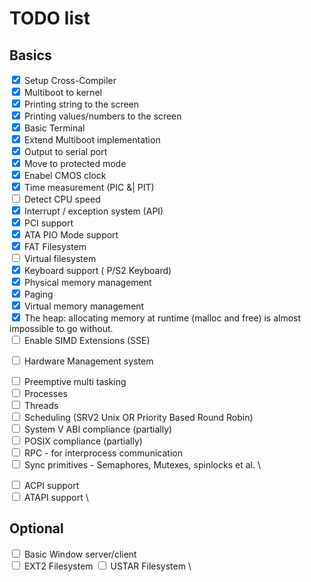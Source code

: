 # TODO list 
## Basics
<input type="checkbox" checked/> Setup Cross-Compiler \
<input type="checkbox" checked/> Multiboot to kernel \
<input type="checkbox" checked/> Printing string to the screen \
<input type="checkbox" checked/> Printing values/numbers to the screen \
<input type="checkbox" checked/> Basic Terminal \
<input type="checkbox" checked/> Extend Multiboot implementation \
<input type="checkbox" checked/> Output to serial port \
<input type="checkbox" checked/> Move to protected mode \
<input type="checkbox" checked/> Enabel CMOS clock \
<input type="checkbox" checked/> Time measurement (PIC &| PIT) \
<input type="checkbox" /> Detect CPU speed \
<input type="checkbox" checked/> Interrupt / exception system (API) \
<input type="checkbox" checked/> PCI support \
<input type="checkbox" checked/> ATA PIO Mode support \
<input type="checkbox" checked/> FAT Filesystem \
<input type="checkbox" /> Virtual filesystem \
<input type="checkbox" checked/> Keyboard support ( P/S2 Keyboard) \
<input type="checkbox" checked/> Physical memory management \
<input type="checkbox" checked/>  Paging \
<input type="checkbox" checked/> Virtual memory management \
<input type="checkbox" checked/> The heap: allocating memory at runtime (malloc and free) is almost impossible to go without. \
<input type="checkbox" /> Enable SIMD Extensions (SSE)

<input type="checkbox" /> Hardware Management system

<input type="checkbox" /> Preemptive multi tasking \
<input type="checkbox" /> Processes  \
<input type="checkbox" /> Threads  
<input type="checkbox" /> Scheduling (SRV2 Unix OR Priority Based Round Robin) \
<input type="checkbox" /> System V ABI compliance (partially) \
<input type="checkbox" /> POSIX compliance (partially) \
<input type="checkbox" /> RPC - for interprocess communication \
<input type="checkbox" /> Sync primitives  - Semaphores, Mutexes, spinlocks et al. \

<input type="checkbox" /> ACPI support  \
<input type="checkbox" /> ATAPI support \

## Optional 
<input type="checkbox" /> Basic Window server/client \
<input type="checkbox" /> EXT2 Filesystem 
<input type="checkbox" /> USTAR Filesystem \
